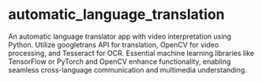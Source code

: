 # automatic_language_translation
An automatic language translator app with video interpretation using Python. Utilize googletrans API for translation, OpenCV for video processing, and Tesseract for OCR. Essential machine learning libraries like TensorFlow or PyTorch and OpenCV enhance functionality, enabling seamless cross-language communication and multimedia understanding.
